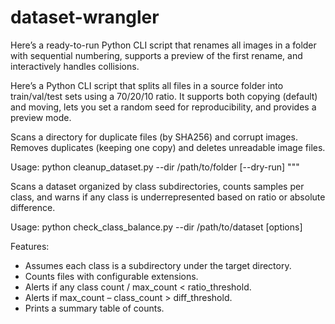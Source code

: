 # dataset-wrangler

Here’s a ready-to-run Python CLI script that renames all images in a folder with sequential numbering, supports a preview of the first rename, and interactively handles collisions.


Here’s a Python CLI script that splits all files in a source folder into train/val/test sets using a 70/20/10 ratio. It supports both copying (default) and moving, lets you set a random seed for reproducibility, and provides a preview mode.



Scans a directory for duplicate files (by SHA256) and corrupt images.
Removes duplicates (keeping one copy) and deletes unreadable image files.

Usage:
  python cleanup_dataset.py --dir /path/to/folder [--dry-run]
"""



Scans a dataset organized by class subdirectories, counts samples per class,
and warns if any class is underrepresented based on ratio or absolute difference.

Usage:
  python check_class_balance.py --dir /path/to/dataset [options]

Features:
- Assumes each class is a subdirectory under the target directory.
- Counts files with configurable extensions.
- Alerts if any class count / max_count < ratio_threshold.
- Alerts if max_count – class_count > diff_threshold.
- Prints a summary table of counts.
